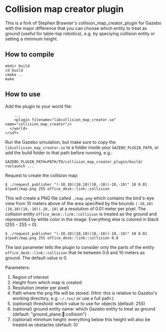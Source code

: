 # Collision map creator plugin

This is a fork of Stephen Brawner's collision\_map\_creator\_plugin for Gazebo with the major difference that you can choose which entity to treat as ground (useful for table-top robotics), e.g. by speciying collision entity or setting a minimum height.

## How to compile

```
mkdir build
cd build
cmake ..
make
```

## How to use

Add the plugin to your world file:

```
    ...
    <plugin filename="libcollision_map_creator.so" name="collision_map_creator"/>
  </world>
</sdf>
```

Run the Gazebo simulation, but make sure to copy the `libcollision_map_creator.so` to a folder inside your `GAZEBO_PLUGIN_PATH`, or add the build folder to that path before running, e.g.:

```
GAZEBO_PLUGIN_PATH=PATH/TO/collision_map_creator_plugin/build/ roslaunch ...
```

Request to create the collision map:

```
$ ./request_publisher "(-10,10)(10,10)(10,-10)(-10,-10)" 10 0.01 $(pwd)/map.png 255 office_desk::link::collision
```
This will create a PNG file called `./map.png` which contains the bird's-eye view from 10 meters above of the area specified by the bounds `(-10,10)(10,10)(10,-10)(-10,-10)` at a resolution of 0.01 meter per pixel. The collision entity `office_desk::link::collision` is treated as the ground and represented by white color in the image. Everything else is colored in black (255 - 255 = 0).

```
$ ./request_publisher "(-10,10)(10,10)(10,-10)(-10,-10)" 10 0.01 $(pwd)/map.png 255 office_desk::link::collision 0.8
```
The last parameter tells the plugin to consider only the parts of the entity `office_desk::link::collision` that lie between 0.8 and 10 meters as ground. The default value is 0.

Parameters:

1. Region of interest
2. Height from which map is created
3. Resolution (meter per pixel)
4. Path where the png file will be stored. (Hint: this is relative to Gazebo's working directory, e.g. `~/.ros/` or use a full path.)
5. (optional) threshold: which value to use for objects (default: 255)
6. (optional) ground entity name: which Gazebo entity to treat as ground (default: "ground_plane::link::collision")
7. (optional) minimum height: everything below this height will also be treated as obstacles (default: 0)